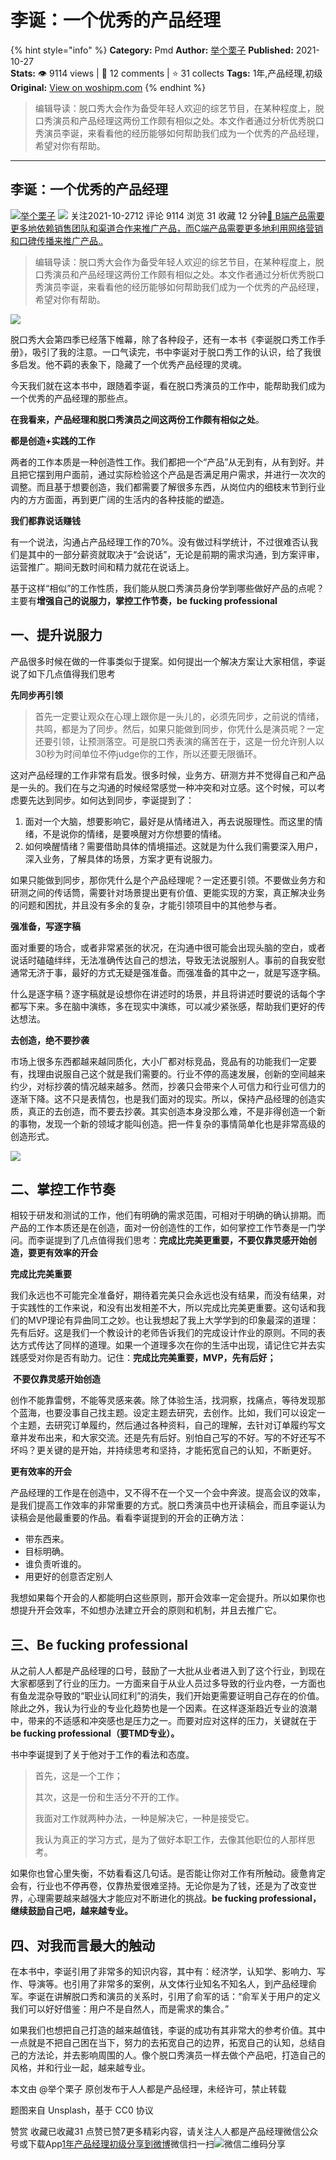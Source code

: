 # 李诞：一个优秀的产品经理
{% hint style="info" %}
**Category:** Pmd
**Author:** [举个栗子](https://www.woshipm.com/u/903344)
**Published:** 2021-10-27  
**Stats:** 👁️ 9114 views | 💬 12 comments | ⭐ 31 collects
**Tags:** 1年,产品经理,初级
**Original:** [View on woshipm.com](https://www.woshipm.com/pmd/5190723.html)
{% endhint %}
> 编辑导读：脱口秀大会作为备受年轻人欢迎的综艺节目，在某种程度上，脱口秀演员和产品经理这两份工作颇有相似之处。本文作者通过分析优秀脱口秀演员李诞，来看看他的经历能够如何帮助我们成为一个优秀的产品经理，希望对你有帮助。

---

## 李诞：一个优秀的产品经理

[![](https://static.woshipm.com/view/woshipm_api_def_20230725142419_7872.png?imageView2/1/w/72/h/72/q/100)](https://www.woshipm.com/u/903344)[举个栗子](https://www.woshipm.com/u/903344) ![](https://static.woshipm.com/tag/1101_1@2x.png) 关注2021-10-2712 评论 9114 浏览 31 收藏 12 分钟[🔗 B端产品需要更多地依赖销售团队和渠道合作来推广产品，而C端产品需要更多地利用网络营销和口碑传播来推广产品..](https://ke.qidianla.com/courses/bcpm)

> 编辑导读：脱口秀大会作为备受年轻人欢迎的综艺节目，在某种程度上，脱口秀演员和产品经理这两份工作颇有相似之处。本文作者通过分析优秀脱口秀演员李诞，来看看他的经历能够如何帮助我们成为一个优秀的产品经理，希望对你有帮助。

![](https://image.woshipm.com/wp-files/2021/10/m51QwZIHUAEK3HKUoiSK.jpg)

脱口秀大会第四季已经落下帷幕，除了各种段子，还有一本书《李诞脱口秀工作手册》，吸引了我的注意。一口气读完，书中李诞对于脱口秀工作的认识，给了我很多启发。他不羁的表象下，隐藏了一个优秀产品经理的灵魂。

今天我们就在这本书中，跟随着李诞，看在脱口秀演员的工作中，能帮助我们成为一个优秀的产品经理的那些点。

**在我看来，产品经理和脱口秀演员之间这两份工作颇有相似之处**。

**都是创造+实践的工作**

两者的工作本质是一种创造性工作。我们都把一个“产品”从无到有，从有到好。并且把它摆到用户面前，通过实际检验这个产品是否满足用户需求，并进行一次次的调整。而且基于想要创造，我们都需要了解很多东西，从岗位内的细枝末节到行业内的方方面面，再到更广阔的生活内的各种技能的塑造。

**我们都靠说话赚钱**

有一个说法，沟通占产品经理工作的70%。没有做过科学统计，不过很难否认我们是其中的一部分薪资就取决于“会说话”，无论是前期的需求沟通，到方案评审，运营推广。期间无数时间和精力就花在说话上。

基于这样“相似”的工作性质，我们能从脱口秀演员身份学到哪些做好产品的点呢？主要有**增强自己的说服力，掌控工作节奏，be fucking professional**

## 一、提升说服力

产品很多时候在做的一件事类似于提案。如何提出一个解决方案让大家相信，李诞说了如下几点值得我们思考

**先同步再引领**

> 首先一定要让观众在心理上跟你是一头儿的，必须先同步，之前说的情绪，共鸣，都是为了同步。然后，如果只能做到同步，你凭什么是演员呢？一定还要引领，让预测落空。可是脱口秀表演的痛苦在于，这是一份允许别人以30秒为时间单位不停judge你的工作，所以还要无限循环。

这对产品经理的工作非常有启发。很多时候，业务方、研测方并不觉得自己和产品是一头的。我们在与之沟通的时候经常感觉一种冲突和对立感。这个时候，可以考虑要先达到同步。如何达到同步，李诞提到了：

1.  面对一个大脑，想要影响它，最好是从情绪进入，再去说服理性。而这里的情绪，不是说你的情绪，是要唤醒对方你想要的情绪。
2.  如何唤醒情绪？需要借助具体的情境描述。这就是为什么我们需要深入用户，深入业务，了解具体的场景，方案才更有说服力。

如果只能做到同步，那你凭什么是个产品经理呢？一定还要引领。不要做业务方和研测之间的传话筒，需要针对场景提出更有价值、更能实现的方案，真正解决业务的问题和困扰，并且没有多余的复杂，才能引领项目中的其他参与者。

**强准备，写逐字稿**

面对重要的场合，或者非常紧张的状况，在沟通中很可能会出现头脑的空白，或者说话时磕磕绊绊，无法准确传达自己的想法，导致无法说服别人。事前的自我安慰通常无济于事，最好的方式无疑是强准备。而强准备的其中之一，就是写逐字稿。

什么是逐字稿？逐字稿就是设想你在讲述时的场景，并且将讲述时要说的话每个字都写下来。多在脑中演练，多在现实中演练，可以减少紧张感，帮助我们更好的传达想法。

**去创造，绝不要抄袭**

市场上很多东西都越来越同质化，大小厂都对标竞品，竞品有的功能我们一定要有，找理由说服自己这个就是我们需要的。行业不停的高速发展，创新的空间越来约少，对标抄袭的情况越来越多。然而，抄袭只会带来个人可信力和行业可信力的逐渐下降。这不只是表情包，也是我们面对的现实。所以，保持产品经理的创造实质，真正的去创造，而不要去抄袭。其实创造本身没那么难，不是非得创造一个新的事物，发现一个新的领域才能叫创造。把一件复杂的事情简单化也是非常高级的创造形式。

![](https://image.woshipm.com/wp-files/2021/10/J5ZsVchguhCFOxHOQunS.jpg)

## 二、掌控工作节奏

相较于研发和测试的工作，他们有明确的需求范围，可相对于明确的确认排期。而产品的工作本质还是在创造，面对一份创造性的工作，如何掌控工作节奏是一门学问。而李诞提到了几点值得我们思考：**完成比完美更重要，不要仅靠灵感开始创造，要更有效率的开会**

**完成比完美重要**

我们永远也不可能完全准备好，期待着完美只会永远也没有结果，而没有结果，对于实践性的工作来说，和没有出发相差不大，所以完成比完美更重要。这句话和我们的MVP理论有异曲同工之妙。也让我想起了我上大学学到的印象最深的道理：先有后好。这是我们一个教设计的老师告诉我们的完成设计作业的原则。不同的表达方式传达了同样的道理。如果一个道理多次在你的生活中出现，请记住它并去实践感受对你是否有助力。记住：**完成比完美重要，MVP，先有后好；**

 **不要仅靠灵感开始创造**

创作不能靠雷劈，不能等灵感来袭。除了体验生活，找洞察，找痛点，等待发现那个蓝海，也要没事自己找主题。设定主题去研究，去创作。比如，我们可以设定一个主题，去研究订单履约，然后通过各种资料，自己的理解，去针对订单履约写文章并发布出来，和大家交流。还是先有后好。别怕自己写的不好。写的不好还写不坏吗？更关键的是开始，并持续思考和坚持，才能拓宽自己的认知，不断更好。

**更有效率的开会**

产品经理的工作是在创造中，又不得不在一个又一个会中奔波。提高会议的效率，是我们提高工作效率的非常重要的方式。脱口秀演员中也开读稿会，而且李诞认为读稿会是他最重要的作品。看看李诞提到的开会的正确方法：

*   带东西来。
*   目标明确。
*   谁负责听谁的。
*   用更好的创意否定别人

我想如果每个开会的人都能明白这些原则，那开会效率一定会提升。所以如果你也想提升开会效率，不如想办法建立开会的原则和机制，并且去推广它。

## 三、Be fucking professional

从之前人人都是产品经理的口号，鼓励了一大批从业者进入到了这个行业，到现在大家都感到了行业的压力。一方面来自于从业人员过多导致的行业内卷，一方面也有鱼龙混杂导致的“职业认同红利”的消失，我们开始更需要证明自己存在的价值。除此之外，我认为行业的专业化趋势也是一个因素。在这样逐渐趋近专业的浪潮中，带来的不适感和冲突感也是压力之一。而要对应对这样的压力，关键就在于**be fucking professional（要TMD专业）。**

书中李诞提到了关于他对于工作的看法和态度。

> 首先，这是一个工作；
> 
> 其次，这是一份和生活分不开的工作。
> 
> 我面对工作就两种办法，一种是解决它，一种是接受它。
> 
> 我认为真正的学习方式，是为了做好本职工作，去像其他职位的人那样思考。

如果你也曾心里失衡，不妨看看这几句话。是否能让你对工作有所触动。疲惫肯定会有，行业也不停再卷，仅靠热爱很难坚持。无论你是为了钱，还是为了改变世界，心理需要越来越强大才能应对不断进化的挑战。**be fucking professional，继续鼓励自己吧，越来越专业。**

## 四、对我而言最大的触动

在本书中，李诞引用了非常多的知识内容，其中有：经济学，认知学、影响力、写作、导演等。也引用了非常多的案例，从文体行业知名不知名人，到产品经理俞军。李诞在讲解脱口秀和演员的关系时，引用了俞军的话：“俞军关于用户的定义我们可以好好借鉴：用户不是自然人，而是需求的集合。”

如果我们也想把自己打造的越来越值钱，李诞的成功有其非常大的参考价值。其中一点就是不把自己困在当下，努力的去拓宽自己的边界，拓宽自己的认知，总结自己的方法论，并去影响周围的人。像个脱口秀演员一样去做个产品吧，打造自己的风格，并和行业一起，越来越专业。

本文由 @举个栗子 原创发布于人人都是产品经理，未经许可，禁止转载

题图来自 Unsplash，基于 CC0 协议

赞赏 收藏已收藏31 点赞已赞7更多精彩内容，请关注人人都是产品经理微信公众号或下载App[1年](https://www.woshipm.com/tag/1%e5%b9%b4)[产品经理](https://www.woshipm.com/tag/pmd)[初级](https://www.woshipm.com/tag/%e5%88%9d%e7%ba%a7)[分享到微博](https://service.weibo.com/share/share.php?appkey=2775287854&title=李诞：一个优秀的产品经理&url=https://www.woshipm.com/pmd/5190723.html&pic=https://image.woshipm.com/wp-files/2021/10/m51QwZIHUAEK3HKUoiSK.jpg)微信扫一扫![微信二维码](https://api.pwmqr.com/qrcode/create/?url=https://www.woshipm.com/pmd/5190723.html)分享